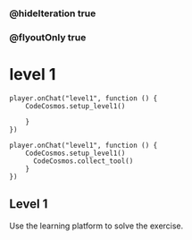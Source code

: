 ### @hideIteration true
### @flyoutOnly true
# level 1
```blocks
player.onChat("level1", function () {
    CodeCosmos.setup_level1()
    
    }
})

```

```template
player.onChat("level1", function () {
    CodeCosmos.setup_level1()
      CodeCosmos.collect_tool()
    }
})
```

## Level 1

Use the learning platform to solve the exercise.
